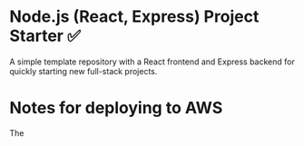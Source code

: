 # Node.js (React, Express) Project Starter ✅

A simple template repository with a React frontend and Express backend for quickly starting new full-stack projects.

# Notes for deploying to AWS
The <script> tags in the head of the `public/index.html` and `public/404.html` files need to be removed, as they are GitHub pages hack specific.

The router also assumes a `basepath` of `/cool-husky-games` in the `createRouter` function call in `src/index.js`. This works because of how GitHub Pages is set up, but on AWS the website will be
served from the root path and doesn't have the `/cool-husky-games` subpath, so that specific line will need to be removed as well.

In addition, the vite.config.js file has a basename of `/cool-husky-games` as well, and that line can be removed when deploying to AWS.

## Prerequisites ‼️

To use this template, you need to have the following installed on your machine:

- Node.js 
- npm 

## Getting Started ▶️

These instructions will help you get a copy of the project up and running on your local machine for development and testing purposes.

### Installation 💭

1. Clone the repository to your local machine:

```bash
git clone https://github.com/hcp-uw/project-starter-template.git
```

2. Change into the project's directory:

```bash
cd project-starter-template
```


3. Install the required dependencies for both the frontend and backend:

```bash
cd starter-frontend
npm i
cd ../starter-backend
npm i
```

## Development 💻

To start the development environment, follow these steps:

1. Start your server (from the root of the project):

```bash
cd starter-backend
npm start
```

2. In a new terminal window (starting from the root of your project):
```bash
cd starter-frontend
npm start
```


### Authors 📝

[Elijah Melton](https://github.com/elimelt)

### Contributing 🤝

If you have any feedback feel free to submit an issue/pull request! Contributions are more than welcome.

